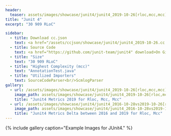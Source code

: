 ```yaml
---
header:
  teaser: assets/images/showcase/junit4/junit4_2019-10-26[rloc,mcc,mcc].png
title: "Junit 4"
excerpt: "30 909 RLoC"

sidebar:
  - title: Download cc.json
    text: <a href="/assets/ccjson/showcase/junit4/junit4_2019-10-26.cc.json" download>Code at 2019-10-26</a><br/><a href="/assets/ccjson/showcase/junit4/junit4_2016-10-28.cc.json" download>Code at 2016-10-28</a>
  - title: Source Code
    text: <a href="https://github.com/junit-team/junit4" download>On Github</a>
  - title: "Size"
    text: "30 909 RLoC"
  - title: "Highest Complexity (mcc)"
    text: "AnnotationTest.java"
  - title: "Utilized Importers"
    text: SourceCodeParser<br/>ScmlogParser
gallery:
  - url: /assets/images/showcase/junit4/junit4_2019-10-26[rloc,mcc,mcc].png
    image_path: assets/images/showcase/junit4/junit4_2019-10-26[rloc,mcc,mcc].png
    title: "Junit4 Metrics 2019 for Rloc, Mcc, Mcc"
  - url: /assets/images/showcase/junit4/junit4_2016-10-28vs2019-10-26[rloc,mcc,mcc].png
    image_path: assets/images/showcase/junit4/junit4_2016-10-28vs2019-10-26[rloc,mcc,mcc].png
    title: "Junit4 Metrics Delta between 2016 and 2019 for Rloc, Mcc"
---
```


{% include gallery caption="Example Images for JUnit4." %}
